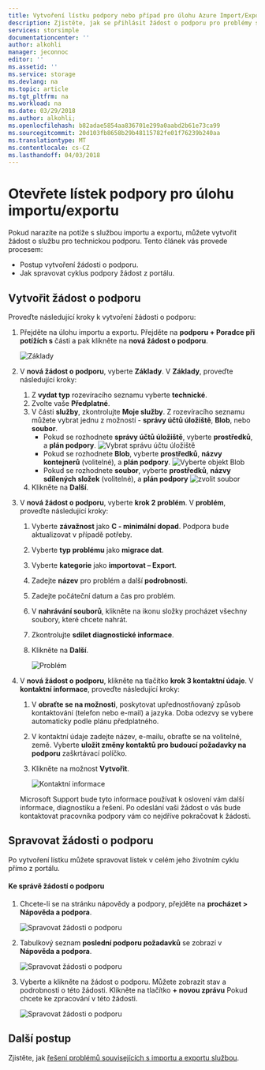 ```yaml
---
title: Vytvoření lístku podpory nebo případ pro úlohu Azure Import/Export | Microsoft Docs
description: Zjistěte, jak se přihlásit žádost o podporu pro problémy související s vaší úlohy importu a exportu.
services: storsimple
documentationcenter: ''
author: alkohli
manager: jeconnoc
editor: ''
ms.assetid: ''
ms.service: storage
ms.devlang: na
ms.topic: article
ms.tgt_pltfrm: na
ms.workload: na
ms.date: 03/29/2018
ms.author: alkohli;
ms.openlocfilehash: b82adae5854aa836701e299a0aabd2b61e73ca99
ms.sourcegitcommit: 20d103fb8658b29b48115782fe01f76239b240aa
ms.translationtype: MT
ms.contentlocale: cs-CZ
ms.lasthandoff: 04/03/2018
---
```

# <a name="open-a-support-ticket-for-an-importexport-job"></a>Otevřete lístek podpory pro úlohu importu/exportu

Pokud narazíte na potíže s službou importu a exportu, můžete vytvořit žádost o službu pro technickou podporu. Tento článek vás provede procesem:

* Postup vytvoření žádosti o podporu.
* Jak spravovat cyklus podpory žádost z portálu.

## <a name="create-a-support-request"></a>Vytvořit žádost o podporu

Proveďte následující kroky k vytvoření žádosti o podporu:

1. Přejděte na úlohu importu a exportu. Přejděte na **podporu + Poradce při potížích s** části a pak klikněte na **nová žádost o podporu**.
     
    ![Základy](./media/storage-import-export-contact-microsoft-support/import-export-support1.png)
   
2. V **nová žádost o podporu**, vyberte **Základy**. V **Základy**, proveďte následující kroky:
    
    1. Z **vydat typ** rozevíracího seznamu vyberte **technické**.
    2. Zvolte vaše **Předplatné**.
    3. V části **služby**, zkontrolujte **Moje služby**. Z rozevíracího seznamu můžete vybrat jednu z možností - **správy účtů úložiště**, **Blob**, nebo **soubor**. 
        - Pokud se rozhodnete **správy účtů úložiště**, vyberte **prostředků**, a **plán podpory**.
            ![Vybrat správu účtu úložiště](./media/storage-import-export-contact-microsoft-support/import-export-support3.png)
        - Pokud se rozhodnete **Blob**, vyberte **prostředků**, **názvy kontejnerů** (volitelné), a **plán podpory**.
            ![Vyberte objekt Blob](./media/storage-import-export-contact-microsoft-support/import-export-support2.png)
        - Pokud se rozhodnete **soubor**, vyberte **prostředků**, **názvy sdílených složek** (volitelné), a **plán podpory** ![zvolit soubor](./media/storage-import-export-contact-microsoft-support/import-export-support4.png)
    4. Klikněte na **Další**.

3. V **nová žádost o podporu**, vyberte **krok 2 problém**. V **problém**, proveďte následující kroky:
    
    1. Vyberte **závažnost** jako **C - minimální dopad**. Podpora bude aktualizovat v případě potřeby.
    2. Vyberte **typ problému** jako **migrace dat**.
    3. Vyberte **kategorie** jako **importovat – Export**.
    4. Zadejte **název** pro problém a další **podrobnosti**.
    5. Zadejte počáteční datum a čas pro problém.
    6. V **nahrávání souborů**, klikněte na ikonu složky procházet všechny soubory, které chcete nahrát.
    7. Zkontrolujte **sdílet diagnostické informace**.
    8. Klikněte na **Další**.

       ![Problém](./media/storage-import-export-contact-microsoft-support/import-export-support5.png)

4. V **nová žádost o podporu**, klikněte na tlačítko **krok 3 kontaktní údaje**. V **kontaktní informace**, proveďte následující kroky:

    1. V **obraťte se na možnosti**, poskytovat upřednostňovaný způsob kontaktování (telefon nebo e-mail) a jazyka. Doba odezvy se vybere automaticky podle plánu předplatného.
    2. V kontaktní údaje zadejte název, e-mailu, obraťte se na volitelné, země. Vyberte **uložit změny kontaktů pro budoucí požadavky na podporu** zaškrtávací políčko.
    3. Klikněte na možnost **Vytvořit**.
   
        ![Kontaktní informace](./media/storage-import-export-contact-microsoft-support/import-export-support7.png)   

    Microsoft Support bude tyto informace používat k oslovení vám další informace, diagnostiku a řešení.
Po odeslání vaši žádost o vás bude kontaktovat pracovníka podpory vám co nejdříve pokračovat k žádosti.

## <a name="manage-a-support-request"></a>Spravovat žádosti o podporu

Po vytvoření lístku můžete spravovat lístek v celém jeho životním cyklu přímo z portálu.

#### <a name="to-manage-your-support-requests"></a>Ke správě žádostí o podporu

1. Chcete-li se na stránku nápovědy a podpory, přejděte na **procházet > Nápověda a podpora**.

    ![Spravovat žádosti o podporu](./media/storage-import-export-contact-microsoft-support/manage-support-ticket2.png)   

2. Tabulkový seznam **poslední podporu požadavků** se zobrazí v **Nápověda a podpora**.

    ![Spravovat žádosti o podporu](./media/storage-import-export-contact-microsoft-support/manage-support-ticket1.png) 

3. Vyberte a klikněte na žádost o podporu. Můžete zobrazit stav a podrobnosti o této žádosti. Klikněte na tlačítko **+ novou zprávu** Pokud chcete ke zpracování v této žádosti.

    ![Spravovat žádosti o podporu](./media/storage-import-export-contact-microsoft-support/manage-support-ticket3.png) 


## <a name="next-steps"></a>Další postup

Zjistěte, jak [řešení problémů souvisejících s importu a exportu službou](storage-import-export-tool-troubleshooting-v1.md).
